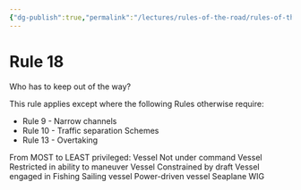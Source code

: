 ```yaml
---
{"dg-publish":true,"permalink":"/lectures/rules-of-the-road/rules-of-the-road-index/rule-18-responsibilities-between-vessels/","created":"2025-05-27T10:00:29.205-04:00","updated":"2025-05-29T21:19:30.423-04:00"}
---
```


# Rule 18

Who has to keep out of the way?

This rule applies except where the following Rules otherwise require:
- Rule 9 - Narrow channels
- Rule 10 - Traffic separation Schemes
- Rule 13 - Overtaking

From MOST to LEAST privileged:
Vessel Not under command
Vessel Restricted in ability to maneuver
Vessel Constrained by draft
Vessel engaged in Fishing
Sailing vessel
Power-driven vessel
Seaplane
WIG
